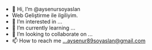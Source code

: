 - 👋 Hi, I’m @aysenursoyaslan
- Web Geliştirme ile  ilgiliyim.
- 👀 I’m interested in ...
- 🌱 I’m currently learning ...
- 💞️ I’m looking to collaborate on ...
- 📫 How to reach me ...aysenur89soyaslan@gmail.com

<!---
aysenursoyaslan/aysenursoyaslan is a ✨ special ✨ repository because its `README.md` (this file) appears on your GitHub profile.
You can click the Preview link to take a look at your changes.
--->
